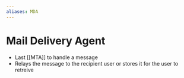 ```yaml
---
aliases: MDA
---
```

# Mail Delivery Agent
- Last [[MTA]] to handle a message
- Relays the message to the recipient user or stores it for the user to retreive